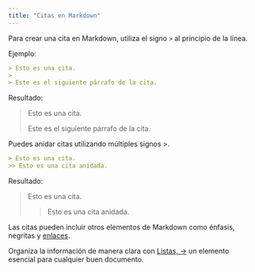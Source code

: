 ```yaml
---
title: "Citas en Markdown"
---
```


Para crear una cita en Markdown, utiliza el signo `>` al principio de la línea.

Ejemplo:
```markdown
> Esto es una cita.
> 
> Este es el siguiente párrafo de la cita.
```
Resultado:

> Esto es una cita.
> 
> Este es el siguiente párrafo de la cita.

Puedes anidar citas utilizando múltiples signos >.

```markdown
> Esto es una cita.
>> Esto es una cita anidada.

```

Resultado:
> Esto es una cita.
>> Esto es una cita anidada.

Las citas pueden incluir otros elementos de Markdown como énfasis, negritas y [enlaces](../../elementos-de-linea/enlaces).

Organiza la información de manera clara con [Listas, →](../listas/) un elemento esencial para cualquier buen documento.
